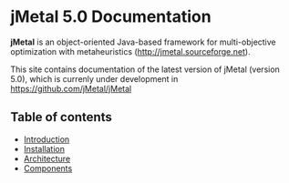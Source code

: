 # jMetal 5.0 Documentation

**jMetal** is an object-oriented Java-based framework for multi-objective optimization with metaheuristics
(http://jmetal.sourceforge.net).

This site contains documentation of the latest version of jMetal (version 5.0), which is currenly under development in https://github.com/jMetal/jMetal 

## Table of contents
- [Introduction](introduction.md)
- [Installation](installation.md)
- [Architecture](architecture.md)
- [Components](components.md) 
